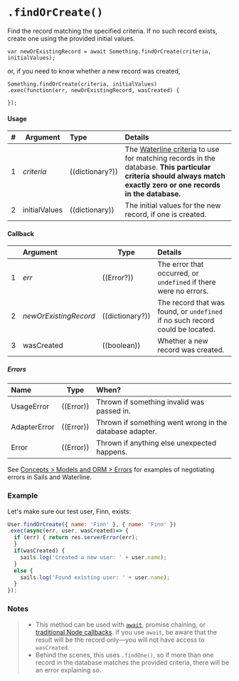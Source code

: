 # `.findOrCreate()`

Find the record matching the specified criteria.  If no such record exists, create one using the provided initial values.

```usage
var newOrExistingRecord = await Something.findOrCreate(criteria, initialValues);
```

or, if you need to know whether a new record was created,

```usage
Something.findOrCreate(criteria, initialValues)
.exec(function(err, newOrExistingRecord, wasCreated) {

});
```

#### Usage

| # | Argument      | Type                  | Details    |
|---|---------------|:----------------------|:-----------|
| 1 | _criteria_    | ((dictionary?))       | The [Waterline criteria](https://sailsjs.com/documentation/concepts/models-and-orm/query-language) to use for matching records in the database.  **This particular criteria should always match exactly zero or one records in the database.**
| 2 |  initialValues | ((dictionary))       | The initial values for the new record, if one is created.



#### Callback
|   |     Argument            | Type                | Details |
|---|:------------------------|---------------------|:---------------------------------------------------------------------------------|
| 1 |    _err_                | ((Error?))          | The error that occurred, or `undefined` if there were no errors.
| 2 | _newOrExistingRecord_   | ((dictionary?))     | The record that was found, or `undefined` if no such record could be located.
| 3 | wasCreated              | ((boolean))         | Whether a new record was created.


##### Errors

|     Name        | Type                | When? |
|:----------------|---------------------|:---------------------------------------------------------------------------------|
| UsageError      | ((Error))           | Thrown if something invalid was passed in.
| AdapterError    | ((Error))           | Thrown if something went wrong in the database adapter.
| Error           | ((Error))           | Thrown if anything else unexpected happens.

See [Concepts > Models and ORM > Errors](https://sailsjs.com/documentation/concepts/models-and-orm/errors) for examples of negotiating errors in Sails and Waterline.


### Example

Let's make sure our test user, Finn, exists:

```javascript
User.findOrCreate({ name: 'Finn' }, { name: 'Finn' })
.exec(async(err, user, wasCreated)=> {
  if (err) { return res.serverError(err); 
  }
  if(wasCreated) {
    sails.log('Created a new user: ' + user.name);
  }
  else {
    sails.log('Found existing user: ' + user.name);
  }
});
```

### Notes
> + This method can be used with [`await`](https://github.com/mikermcneil/parley/tree/49c06ee9ed32d9c55c24e8a0e767666a6b60b7e8#usage), promise chaining, or [traditional Node callbacks](https://sailsjs.com/documentation/reference/waterline-orm/queries/exec). If you use `await`, be aware that the result will be the record only&mdash;you will not have access to `wasCreated`.
> + Behind the scenes, this uses `.findOne()`, so if more than one record in the database matches the provided criteria, there will be an error explaining so.

<docmeta name="displayName" value=".findOrCreate()">
<docmeta name="pageType" value="method">
